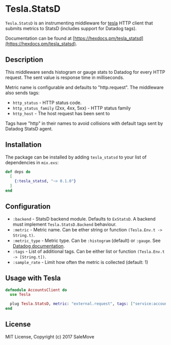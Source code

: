 # Tesla.StatsD

`Tesla.StatsD` is an instrumenting middleware for [tesla](https://github.com/teamon/tesla) 
HTTP client that submits metrics to StatsD (includes support for Datadog tags).

Documentation can be found at [https://hexdocs.pm/tesla_statsd](https://hexdocs.pm/tesla_statsd).

## Description

This middleware sends histogram or gauge stats to Datadog for every HTTP request.
The sent value is response time in milliseconds.

Metric name is configurable and defaults to "http.request".
The middleware also sends tags:

  * `http_status` - HTTP status code.
  * `http_status_family` (2xx, 4xx, 5xx) - HTTP status family
  * `http_host` - The host request has been sent to

Tags have "http" in their names to avoid collisions with default tags sent by
Datadog StatsD agent.

## Installation

The package can be installed by adding `tesla_statsd` to your list of dependencies in `mix.exs`:

```elixir
def deps do
  [
    {:tesla_statsd, "~> 0.1.0"}
  ]
end
```

## Configuration

  * `:backend` - StatsD backend module. Defaults to `ExStatsD`. A backend must implement `Tesla.StatsD.Backend` behaviour.
  * `:metric` - Metric name. Can be ether string or function `(Tesla.Env.t -> String.t)`.
  * `:metric_type` - Metric type. Can be `:histogram` (default) or `:gauge`. See
    [Datadog documentation](https://docs.datadoghq.com/guides/dogstatsd/#data-types).
  * `:tags` - List of additional tags. Can be either list or function `(Tesla.Env.t -> [String.t])`.
  * `:sample_rate` - Limit how often the metric is collected (default: 1)

## Usage with Tesla

```elixir
defmodule AccountsClient do
  use Tesla

  plug Tesla.StatsD, metric: "external.request", tags: ["service:accounts"]
end
```

## License

MIT License, Copyright (c) 2017 SaleMove

